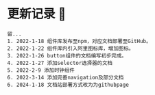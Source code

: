 # 更新记录 :tada:
    留...
    1. 2022-1-18 组件库发布至npm，对应文档部署至GitHub。
    2. 2022-1-22 组件库内引入阿里图标库，增加图标。 
    3. 2022-1-26 button组件的文档编写初步完成。 
    4. 2022-1-27 添加selector选择器的文档
    5. 2022-2-9 添加时钟组件
    6. 2022-3-14 添加完善navigation及部分文档
    6. 2024-1-18 文档站部署方式改为为githubpage

